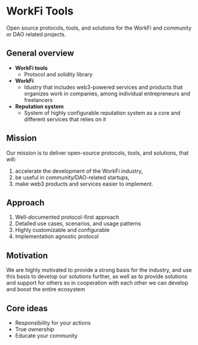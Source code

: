 # WorkFi Tools

Open source protocols, tools, and solutions for the WorkFi and community or DAO related projects.

## General overview

- **WorkFi tools**
  * Protocol and solidity library
- **WorkFi**
  * Idustry that includes web3-powered services and products that organizes work in companies, among individual entrepreneurs and freelancers
- **Reputation system**
  * System of highly configurable reputation system as a core and different services that relies on it

## Mission

Our mission is to deliver open-source protocols, tools, and solutions, that will:

1. accelerate the development of the WorkFi industry,
2. be useful in community/DAO-related startups,
3. make web3 products and services easier to implement.

## Approach

1. Well-documented protocol-first approach
2. Detailed use cases, scenarios, and usage patterns
3. Highly customizable and configurable
4. Implementation agnostic protocol

## Motivation

We are highly motivated to provide a strong basis for the industry, and use this basis to develop our solutions further, as well as to provide solutions and support for others so in cooperation with each other we can develop and boost the entire ecosystem

## Core ideas

- Responsibility for your actions
- True ownership
- Educate your community